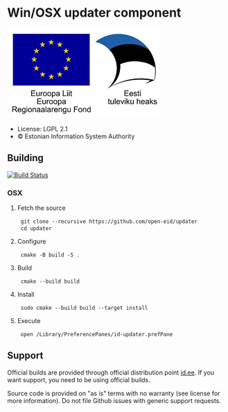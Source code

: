 # Win/OSX updater component

![European Regional Development Fund](https://github.com/open-eid/DigiDoc4-Client/blob/master/client/images/EL_Regionaalarengu_Fond.png "European Regional Development Fund - DO NOT REMOVE THIS IMAGE BEFORE 05.03.2020")

 * License: LGPL 2.1
 * &copy; Estonian Information System Authority

## Building
[![Build Status](https://github.com/open-eid/updater/workflows/CI/badge.svg?branch=master)](https://github.com/open-eid/updater/actions)

### OSX

1. Fetch the source

        git clone --recursive https://github.com/open-eid/updater
        cd updater

2. Configure

        cmake -B build -S .

3. Build

        cmake --build build

4. Install

        sudo cmake --build build --target install

6. Execute

        open /Library/PreferencePanes/id-updater.prefPane

## Support
Official builds are provided through official distribution point [id.ee](https://www.id.ee/en/article/install-id-software/). If you want support, you need to be using official builds.

Source code is provided on "as is" terms with no warranty (see license for more information). Do not file Github issues with generic support requests.
